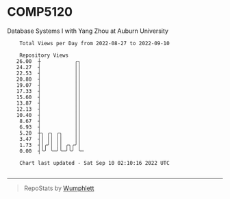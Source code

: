 # COMP5120
Database Systems I with Yang Zhou at Auburn University

```
    Total Views per Day from 2022-08-27 to 2022-09-10

    Repository Views
   26.00  ┼           ╭╮
   24.27  ┤           ││
   22.53  ┤           ││
   20.80  ┤           ││
   19.07  ┤           ││
   17.33  ┤           ││
   15.60  ┤           ││
   13.87  ┤           ││
   12.13  ┤           ││
   10.40  ┤           ││
    8.67  ┤           ││
    6.93  ┤           ││
    5.20  ┼╮ ╭╮ ╭╮    ││
    3.47  ┤│ ││ ││    ││
    1.73  ┤│╭╯│ ││ ╭╮╭╯│
    0.00  ┤╰╯ ╰─╯╰─╯╰╯ ╰─

    Chart last updated - Sat Sep 10 02:10:16 2022 UTC
    
```

---

> RepoStats by [Wumphlett](https://github.com/Wumphlett)
